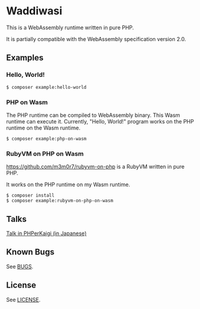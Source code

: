 # Waddiwasi

This is a WebAssembly runtime written in pure PHP.

It is partially compatible with the WebAssembly specification version 2.0.



## Examples

### Hello, World!

```
$ composer example:hello-world
```


### PHP on Wasm

The PHP runtime can be compiled to WebAssembly binary. This Wasm runtime can execute it. Currently, "Hello, World!" program works on the PHP runtime on the Wasm runtime.

```
$ composer example:php-on-wasm
```


### RubyVM on PHP on Wasm

https://github.com/m3m0r7/rubyvm-on-php is a RubyVM written in pure PHP.

It works on the PHP runtime on my Wasm runtime.

```
$ composer install
$ composer example:rubyvm-on-php-on-wasm
```



## Talks

[Talk in PHPerKaigi (in Japanese)](https://fortee.jp/phperkaigi-2024/proposal/bc5dc153-17af-4079-8f1b-2660af97e2c8)



## Known Bugs

See [BUGS](./BUGS).



## License

See [LICENSE](./LICENSE).
